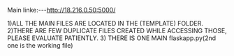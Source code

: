 Main linke:---http://18.216.0.50:5000/


1)ALL THE MAIN FILES ARE LOCATED IN THE (TEMPLATE) FOLDER.
2)THERE ARE FEW DUPLICATE FILES CREATED WHILE ACCESSING THOSE, PLEASE EVALUATE PATIENTLY.
3) THERE IS ONE MAIN flaskapp.py(2nd one is the working file)
